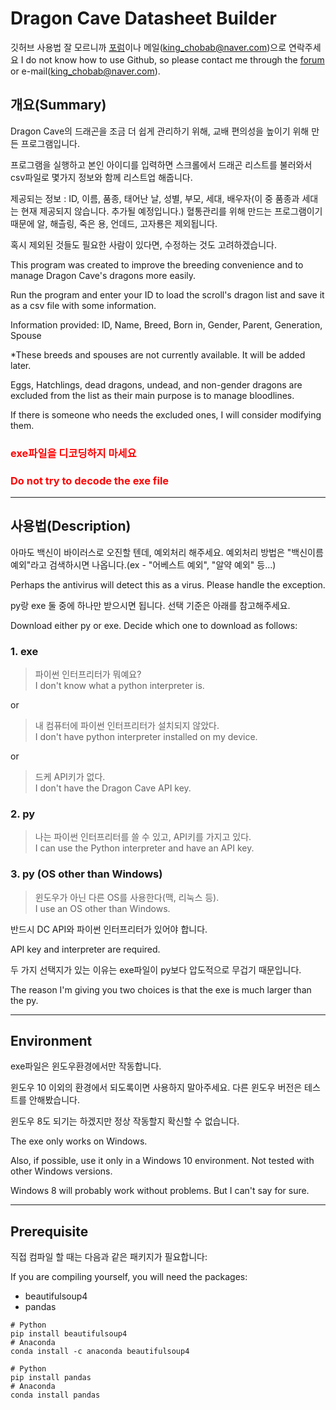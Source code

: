# Dragon Cave Datasheet Builder

깃허브 사용법 잘 모르니까 [포럼](https://forums.dragcave.net/profile/241015-kingchobab/)이나 메일(king_chobab@naver.com)으로 연락주세요
I do not know how to use Github, so please contact me through the [forum](https://forums.dragcave.net/profile/241015-kingchobab/) or e-mail(king_chobab@naver.com).

## 개요(Summary)

Dragon Cave의 드래곤을 조금 더 쉽게 관리하기 위해, 교배 편의성을 높이기 위해 만든 프로그램입니다.

프로그램을 실행하고 본인 아이디를 입력하면 스크롤에서 드래곤 리스트를 불러와서 csv파일로 몇가지 정보와 함께 리스트업 해줍니다.

제공되는 정보 : ID, 이름, 품종, 태어난 날, 성별, 부모, 세대, 배우자(이 중 품종과 세대는 현재 제공되지 않습니다. 추가될 예정입니다.)
혈통관리를 위해 만드는 프로그램이기 때문에 알, 해츨링, 죽은 용, 언데드, 고자룡은 제외됩니다.

혹시 제외된 것들도 필요한 사람이 있다면, 수정하는 것도 고려하겠습니다.


This program was created to improve the breeding convenience and to manage Dragon Cave's dragons more easily.

Run the program and enter your ID to load the scroll's dragon list and save it as a csv file with some information.

Information provided: ID, Name, Breed, Born in, Gender, Parent, Generation, Spouse

*These breeds and spouses are not currently available. It will be added later.

Eggs, Hatchlings, dead dragons, undead, and non-gender dragons are excluded from the list as their main purpose is to manage bloodlines.

If there is someone who needs the excluded ones, I will consider modifying them.

### <span style="color:red">exe파일을 디코딩하지 마세요</span>
### <span style="color:red">Do not try to decode the exe file</span>

***

## 사용법(Description)
아마도 백신이 바이러스로 오진할 텐데, 예외처리 해주세요. 예외처리 방법은 "백신이름 예외"라고 검색하시면 나옵니다.(ex - "어베스트 예외", "알약 예외" 등...)

Perhaps the antivirus will detect this as a virus. Please handle the exception.

py랑 exe 둘 중에 하나만 받으시면 됩니다. 선택 기준은 아래를 참고해주세요.

Download either py or exe. Decide which one to download as follows:

### 1. exe
>파이썬 인터프리터가 뭐예요?<br>I don't know what a python interpreter is.

or
>내 컴퓨터에 파이썬 인터프리터가 설치되지 않았다. <br>I don't have python interpreter installed on my device.

or
>드케 API키가 없다.<br>I don't have the Dragon Cave API key.

### 2. py
>나는 파이썬 인터프리터를 쓸 수 있고, API키를 가지고 있다.<br>I can use the Python interpreter and have an API key.

### 3. py (OS other than Windows)
>윈도우가 아닌 다른 OS를 사용한다(맥, 리눅스 등).<br>I use an OS other than Windows.

반드시 DC API와 파이썬 인터프리터가 있어야 합니다.

API key and interpreter are required.

두 가지 선택지가 있는 이유는 exe파일이 py보다 압도적으로 무겁기 때문입니다.

The reason I'm giving you two choices is that the exe is much larger than the py.

***

## Environment 
exe파일은 윈도우환경에서만 작동합니다.

윈도우 10 이외의 환경에서 되도록이면 사용하지 말아주세요. 다른 윈도우 버전은 테스트를 안해봤습니다.

윈도우 8도 되기는 하겠지만 정상 작동할지 확신할 수 없습니다.

The exe only works on Windows.

Also, if possible, use it only in a Windows 10 environment. Not tested with other Windows versions.

Windows 8 will probably work without problems. But I can't say for sure.

***

## Prerequisite 
직접 컴파일 할 때는 다음과 같은 패키지가 필요합니다:

If you are compiling yourself, you will need the packages:
* beautifulsoup4
* pandas
```
# Python
pip install beautifulsoup4
# Anaconda
conda install -c anaconda beautifulsoup4
```
```
# Python
pip install pandas
# Anaconda
conda install pandas
```
